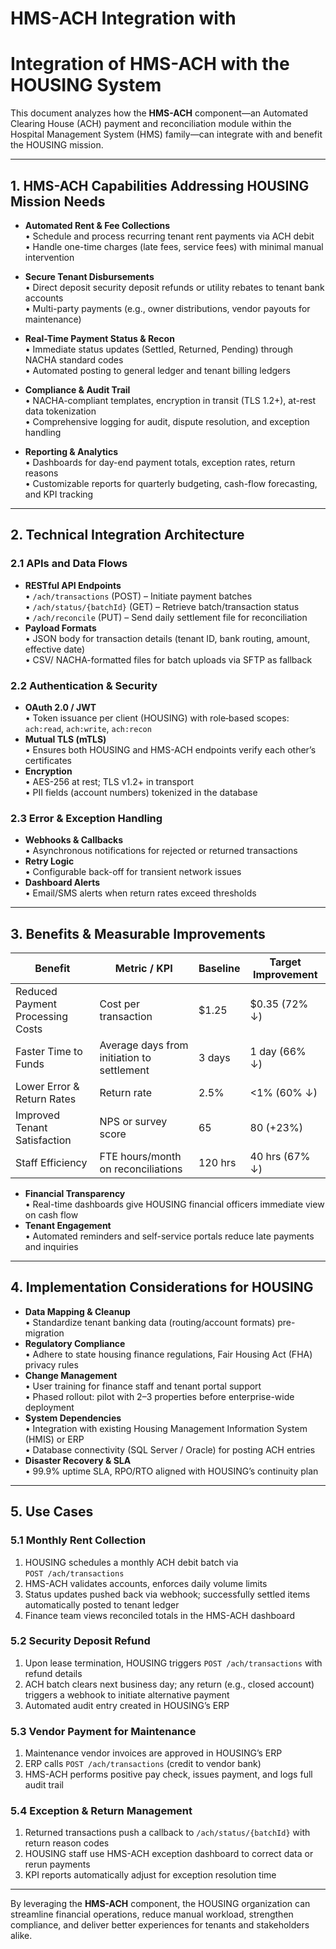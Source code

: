 # HMS-ACH Integration with 

# Integration of HMS-ACH with the HOUSING System

This document analyzes how the **HMS-ACH** component—an Automated Clearing House (ACH) payment and reconciliation module within the Hospital Management System (HMS) family—can integrate with and benefit the HOUSING mission.  

---

## 1. HMS-ACH Capabilities Addressing HOUSING Mission Needs

- **Automated Rent & Fee Collections**  
  • Schedule and process recurring tenant rent payments via ACH debit  
  • Handle one-time charges (late fees, service fees) with minimal manual intervention  

- **Secure Tenant Disbursements**  
  • Direct deposit security deposit refunds or utility rebates to tenant bank accounts  
  • Multi-party payments (e.g., owner distributions, vendor payouts for maintenance)  

- **Real-Time Payment Status & Recon**  
  • Immediate status updates (Settled, Returned, Pending) through NACHA standard codes  
  • Automated posting to general ledger and tenant billing ledgers  

- **Compliance & Audit Trail**  
  • NACHA-compliant templates, encryption in transit (TLS 1.2+), at-rest data tokenization  
  • Comprehensive logging for audit, dispute resolution, and exception handling  

- **Reporting & Analytics**  
  • Dashboards for day-end payment totals, exception rates, return reasons  
  • Customizable reports for quarterly budgeting, cash-flow forecasting, and KPI tracking  

---

## 2. Technical Integration Architecture

### 2.1 APIs and Data Flows
- **RESTful API Endpoints**  
  • `/ach/transactions` (POST) – Initiate payment batches  
  • `/ach/status/{batchId}` (GET) – Retrieve batch/transaction status  
  • `/ach/reconcile` (PUT) – Send daily settlement file for reconciliation  
- **Payload Formats**  
  • JSON body for transaction details (tenant ID, bank routing, amount, effective date)  
  • CSV/ NACHA-formatted files for batch uploads via SFTP as fallback  

### 2.2 Authentication & Security
- **OAuth 2.0 / JWT**  
  • Token issuance per client (HOUSING) with role‐based scopes: `ach:read`, `ach:write`, `ach:recon`  
- **Mutual TLS (mTLS)**  
  • Ensures both HOUSING and HMS-ACH endpoints verify each other’s certificates  
- **Encryption**  
  • AES-256 at rest; TLS v1.2+ in transport  
  • PII fields (account numbers) tokenized in the database  

### 2.3 Error & Exception Handling
- **Webhooks & Callbacks**  
  • Asynchronous notifications for rejected or returned transactions  
- **Retry Logic**  
  • Configurable back-off for transient network issues  
- **Dashboard Alerts**  
  • Email/SMS alerts when return rates exceed thresholds  

---

## 3. Benefits & Measurable Improvements

| Benefit                        | Metric / KPI                    | Baseline | Target Improvement |
|--------------------------------|---------------------------------|----------|--------------------|
| Reduced Payment Processing Costs | Cost per transaction          | \$1.25    | \$0.35 (72% ↓)     |
| Faster Time to Funds          | Average days from initiation to settlement | 3 days    | 1 day (66% ↓)      |
| Lower Error & Return Rates    | Return rate                     | 2.5%     | <1% (60% ↓)        |
| Improved Tenant Satisfaction  | NPS or survey score             | 65        | 80 (+23%)          |
| Staff Efficiency              | FTE hours/month on reconciliations | 120 hrs   | 40 hrs (67% ↓)     |

- **Financial Transparency**  
  • Real-time dashboards give HOUSING financial officers immediate view on cash flow  
- **Tenant Engagement**  
  • Automated reminders and self-service portals reduce late payments and inquiries  

---

## 4. Implementation Considerations for HOUSING

- **Data Mapping & Cleanup**  
  • Standardize tenant banking data (routing/account formats) pre-migration  
- **Regulatory Compliance**  
  • Adhere to state housing finance regulations, Fair Housing Act (FHA) privacy rules  
- **Change Management**  
  • User training for finance staff and tenant portal support  
  • Phased rollout: pilot with 2–3 properties before enterprise-wide deployment  
- **System Dependencies**  
  • Integration with existing Housing Management Information System (HMIS) or ERP  
  • Database connectivity (SQL Server / Oracle) for posting ACH entries  
- **Disaster Recovery & SLA**  
  • 99.9% uptime SLA, RPO/RTO aligned with HOUSING’s continuity plan  

---

## 5. Use Cases

### 5.1 Monthly Rent Collection
1. HOUSING schedules a monthly ACH debit batch via  
   `POST /ach/transactions`  
2. HMS-ACH validates accounts, enforces daily volume limits  
3. Status updates pushed back via webhook; successfully settled items automatically posted to tenant ledger  
4. Finance team views reconciled totals in the HMS-ACH dashboard  

### 5.2 Security Deposit Refund
1. Upon lease termination, HOUSING triggers `POST /ach/transactions` with refund details  
2. ACH batch clears next business day; any return (e.g., closed account) triggers a webhook to initiate alternative payment  
3. Automated audit entry created in HOUSING’s ERP  

### 5.3 Vendor Payment for Maintenance
1. Maintenance vendor invoices are approved in HOUSING’s ERP  
2. ERP calls `POST /ach/transactions` (credit to vendor bank)  
3. HMS-ACH performs positive pay check, issues payment, and logs full audit trail  

### 5.4 Exception & Return Management
1. Returned transactions push a callback to `/ach/status/{batchId}` with return reason codes  
2. HOUSING staff use HMS-ACH exception dashboard to correct data or rerun payments  
3. KPI reports automatically adjust for exception resolution time  

---

By leveraging the **HMS-ACH** component, the HOUSING organization can streamline financial operations, reduce manual workload, strengthen compliance, and deliver better experiences for tenants and stakeholders alike.